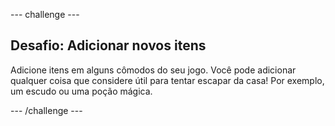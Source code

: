 \--- challenge \---

## Desafio: Adicionar novos itens

Adicione itens em alguns cômodos do seu jogo. Você pode adicionar qualquer coisa que considere útil para tentar escapar da casa! Por exemplo, um escudo ou uma poção mágica.

\--- /challenge \---